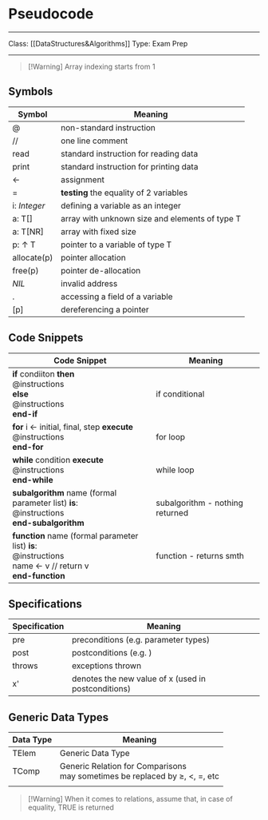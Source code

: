 # Pseudocode
___
Class: [[DataStructures&Algorithms]]
Type: Exam Prep
___

>[!Warning] Array indexing starts from 1
## Symbols

| Symbol          | Meaning                                        |
| --------------- | ---------------------------------------------- |
| @               | non-standard instruction                       |
| //              | one line comment                               |
| read            | standard instruction for reading data          |
| print           | standard instruction for printing data         |
| $\leftarrow$    | assignment                                     |
| =               | <b>testing</b> the equality of 2 variables     |
| i: *Integer*    | defining a variable as an integer              |
| a: T\[]         | array with unknown size and elements of type T |
| a: T\[NR]       | array with fixed size                          |
| p: $\uparrow$ T | pointer to a variable of type T                |
| allocate(p)     | pointer allocation                             |
| free(p)         | pointer de-allocation                          |
| *NIL*           | invalid address                                |
| .               | accessing a field of a variable                |
| \[p]            | dereferencing a pointer                        |
## Code Snippets

| Code Snippet                                                                                                                    | Meaning                         |
| ------------------------------------------------------------------------------------------------------------------------------- | ------------------------------- |
| **if** condiiton **then** <br>    @instructions<br>**else**<br>    @instructions<br>**end-if**                                  | if conditional                  |
| **for** i $\leftarrow$ initial, final, step **execute**<br>    @instructions<br>**end-for**                                     | for loop                        |
| **while** condition **execute**<br>    @instructions<br>**end-while**                                                           | while loop                      |
| **subalgorithm** name (formal parameter list) **is**:<br>    @instructions <br>**end-subalgorithm**                             | subalgorithm - nothing returned |
| **function** name (formal parameter list) **is**:<br>    @instructions <br>	name $\leftarrow$ v // return v<br>**end-function** | function - returns smth         |
## Specifications

| Specification | Meaning                                             |
| ------------- | --------------------------------------------------- |
| pre           | preconditions (e.g. parameter types)                |
| post          | postconditions (e.g. )                              |
| throws        | exceptions thrown                                   |
| x'            | denotes the new value of x (used in postconditions) |
## Generic Data Types
| Data Type | Meaning                                                                                |
| --------- | -------------------------------------------------------------------------------------- |
| TElem     | Generic Data Type                                                                      |
| TComp     | Generic Relation for Comparisons<br>may sometimes be replaced by $\geq$, $<$, $=$, etc |
|           |                                                                                        |
>[!Warning] When it comes to relations, assume that, in case of equality, TRUE is returned

